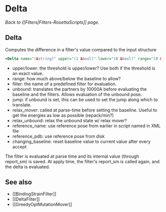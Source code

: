 # Delta
*Back to [[Filters|Filters-RosettaScripts]] page.*
## Delta

Computes the difference in a filter's value compared to the input structure

```xml
<Delta name="(&string)" upper="(1 &bool)" lower="(0 &bool)" range="(0 &Real)" filter="(&string)" unbound="(0 &bool)" jump="(see below &Int)" relax_mover="(null &string)"/>
```

-   upper/lower: the threshold is upper/lower? Use both if the threshold is an exact value.
-   range: how much above/below the baseline to allow?
-   filter: the name of a predefined filter for evaluation.
-   unbound: translates the partners by 10000A before evaluating the baseline and the filters. Allows evaluation of the unbound pose.
-   jump: if unbound is set, this can be used to set the jump along which to translate.
-   relax\_mover: called at parse-time before setting the baseline. Useful to get the energies as low as possible (repack/min?)
-   relax_unbound: relax the unbound state w/ relax mover?
-   reference\_name: use reference pose from earlier in script named in XML file
-   reference\_pdb: use reference pose from disk
-   changing_baseline: reset baseline value to current value after every accept

The filter is evaluated at parse time and its internal value (through report\_sm) is saved. At apply time, the filter's report\_sm is called again, and the delta is evaluated.

## See also

* [[BindingStrainFilter]]
* [[DeltaFilter]]
* [[GreedyOptMutationMover]]